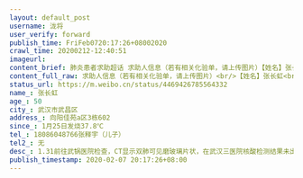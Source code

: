 ```yaml
---
layout: default_post
username: 泷将
user_verify: forward
publish_time: FriFeb0720:17:26+08002020
crawl_time: 20200212-12:40:51
imageurl: 
content_brief: 肺炎患者求助超话 求助人信息（若有相关化验单，请上传图片）【姓名】张长虹【年龄】50【所在城市】武汉市武昌区【所在小区、社区】向阳佳苑a区3栋602【患病时间】1月25日发烧37.8℃【联系方式】18086048766 张释宇（儿子）【其他紧急联系人】无【病情描述】1.31前往武锅医院检查，CT显示 ...全文
content_full_raw: 求助人信息（若有相关化验单，请上传图片）<br/>【姓名】张长虹<br/>【年龄】50<br/>【所在城市】武汉市武昌区<br/>【所在小区、社区】向阳佳苑a区3栋602<br/>【患病时间】1月25日发烧37.8℃<br/>【联系方式】18086048766张释宇（儿子）<br/>【其他紧急联系人】无<br/>【病情描述】1.31前往武锅医院检查，CT显示双肺可见磨玻璃片状，在武汉三医院核酸检测结果未出来，已居家隔离十多天，病情更加恶化，现浑身乏力，呼吸不畅，食欲极差。初七开始连续发烧39～40℃，吃药打针均不见效，今天去<ahref='/n/天佑医院'>@天佑医院</a>检查，急诊科医生建议马上住院，但需要社区安排，家中共有5人包括14月宝宝，希望尽快有床位可以治疗
status_url: https://m.weibo.cn/status/4469426785564332
name_: 张长虹
age_: 50
city_: 武汉市武昌区
address_: 向阳佳苑a区3栋602
since_: 1月25日发烧37.8℃
tel_: 18086048766张释宇（儿子）
tel2_: 无
desc_: 1.31前往武锅医院检查，CT显示双肺可见磨玻璃片状，在武汉三医院核酸检测结果未出来，已居家隔离十多天，病情更加恶化，现浑身乏力，呼吸不畅，食欲极差。初七开始连续发烧39～40℃，吃药打针均不见效，今天去<ahref='/n/天佑医院'>@天佑医院</a>检查，急诊科医生建议马上住院，但需要社区安排，家中共有5人包括14月宝宝，希望尽快有床位可以治疗
publish_timestamp: 2020-02-07 20:17:26+08:00
---
```

